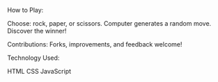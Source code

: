 How to Play:

Choose: rock, paper, or scissors.
Computer generates a random move.
Discover the winner!


Contributions:
Forks, improvements, and feedback welcome!

Technology Used:

HTML
CSS
JavaScript
